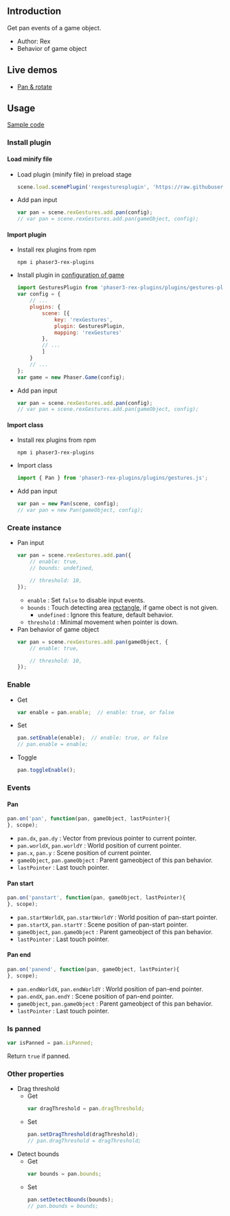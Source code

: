 ## Introduction

Get pan events of a game object.

- Author: Rex
- Behavior of game object

## Live demos

- [Pan & rotate](https://codepen.io/rexrainbow/pen/PvNEPy)

## Usage

[Sample code](https://github.com/rexrainbow/phaser3-rex-notes/tree/master/examples/gesture-pan)

### Install plugin

#### Load minify file

- Load plugin (minify file) in preload stage
    ```javascript
    scene.load.scenePlugin('rexgesturesplugin', 'https://raw.githubusercontent.com/rexrainbow/phaser3-rex-notes/master/dist/rexgesturesplugin.min.js', 'rexGestures', 'rexGestures');
    ```
- Add pan input
    ```javascript
    var pan = scene.rexGestures.add.pan(config);
    // var pan = scene.rexGestures.add.pan(gameObject, config);
    ```

#### Import plugin

- Install rex plugins from npm
    ```
    npm i phaser3-rex-plugins
    ```
- Install plugin in [configuration of game](game.md#configuration)
    ```javascript
    import GesturesPlugin from 'phaser3-rex-plugins/plugins/gestures-plugin.js';
    var config = {
        // ...
        plugins: {
            scene: [{
                key: 'rexGestures',
                plugin: GesturesPlugin,
                mapping: 'rexGestures'
            },
            // ...
            ]
        }
        // ...
    };
    var game = new Phaser.Game(config);
    ```
- Add pan input
    ```javascript
    var pan = scene.rexGestures.add.pan(config);
    // var pan = scene.rexGestures.add.pan(gameObject, config);
    ```

#### Import class

- Install rex plugins from npm
    ```
    npm i phaser3-rex-plugins
    ```
- Import class
    ```javascript
    import { Pan } from 'phaser3-rex-plugins/plugins/gestures.js';
    ```
- Add pan input
    ```javascript
    var pan = new Pan(scene, config);
    // var pan = new Pan(gameObject, config);
    ```

### Create instance

- Pan input
    ```javascript
    var pan = scene.rexGestures.add.pan({
        // enable: true,
        // bounds: undefined,
    
        // threshold: 10,
    });
    ```
    - `enable` : Set `false` to disable input events.
    - `bounds` : Touch detecting area [rectangle](geom-rectangle.md), if game obect is not given.
        - `undefined` : Ignore this feature, default behavior.
    - `threshold` : Minimal movement when pointer is down.
- Pan behavior of game object
    ```javascript
    var pan = scene.rexGestures.add.pan(gameObject, {
        // enable: true,
    
        // threshold: 10,
    });
    ```

### Enable

- Get
    ```javascript
    var enable = pan.enable;  // enable: true, or false
    ```
- Set
    ```javascript
    pan.setEnable(enable);  // enable: true, or false
    // pan.enable = enable;
    ```
- Toggle
    ```javascript
    pan.toggleEnable();
    ```

### Events

#### Pan

```javascript
pan.on('pan', function(pan, gameObject, lastPointer){
}, scope);
```

- `pan.dx`, `pan.dy` : Vector from previous pointer to current pointer.
- `pan.worldX`, `pan.worldY` : World position of current pointer.
- `pan.x`, `pan.y` : Scene position of current pointer.
- `gameObject`, `pan.gameObject` : Parent gameobject of this pan behavior.
- `lastPointer` : Last touch pointer.

#### Pan start

```javascript
pan.on('panstart', function(pan, gameObject, lastPointer){
}, scope);
```

- `pan.startWorldX`, `pan.startWorldY` : World position of pan-start pointer.
- `pan.startX`, `pan.startY` : Scene position of pan-start pointer.
- `gameObject`, `pan.gameObject` : Parent gameobject of this pan behavior.
- `lastPointer` : Last touch pointer.

#### Pan end

```javascript
pan.on('panend', function(pan, gameObject, lastPointer){
}, scope);
```

- `pan.endWorldX`, `pan.endWorldY` : World position of pan-end pointer.
- `pan.endX`, `pan.endY` : Scene position of pan-end pointer.
- `gameObject`, `pan.gameObject` : Parent gameobject of this pan behavior.
- `lastPointer` : Last touch pointer.

### Is panned

```javascript
var isPanned = pan.isPanned;
```

Return `true` if panned.

### Other properties

- Drag threshold
    - Get
        ```javascript
        var dragThreshold = pan.dragThreshold;
        ```
    - Set
        ```javascript
        pan.setDragThreshold(dragThreshold);
        // pan.dragThreshold = dragThreshold;
        ```
- Detect bounds
    - Get
        ```javascript
        var bounds = pan.bounds;
        ```
    - Set
        ```javascript
        pan.setDetectBounds(bounds);
        // pan.bounds = bounds;
        ```